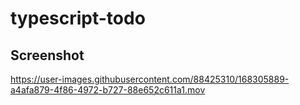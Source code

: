 # typescript-todo

## Screenshot

https://user-images.githubusercontent.com/88425310/168305889-a4afa879-4f86-4972-b727-88e652c611a1.mov

